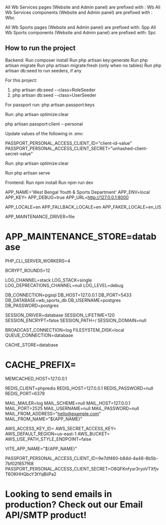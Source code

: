 All Wb Services pages (Website and Admin panel) are prefixed with : Wb
All Wb Services components (Website and Admin panel) are prefixed with : Wbc

All Wb Sports pages (Website and Admin panel) are prefixed with: Spp
All Wb Sports components (Website and Admin panel) are prefixed with: Spc

## How to run the project

Backend:
Run composer install
Run php artisan key:generate
Run php artisan migrate
Run php artisan migrate:fresh (only when no tables)
Run php artisan db:seed to run seeders, if any

For this project:

1. php artisan db:seed --class=RoleSeeder
2. php artisan db:seed --class=UserSeeder

For passport run: php artisan passport:keys

Run: php artisan optimize:clear

php artisan passport:client --personal

Update values of the following in .env:

PASSPORT_PERSONAL_ACCESS_CLIENT_ID="client-id-value"
PASSPORT_PERSONAL_ACCESS_CLIENT_SECRET="unhashed-client-secret-value"

Run: php artisan optimize:clear

Run php artisan serve

Frontend:
Run npm install
Run npm run dev

<!-- .env file contents start --------------------- -->

APP_NAME='West Bengal Youth & Sports Department'
APP_ENV=local
APP_KEY=
APP_DEBUG=true
APP_URL=http://127.0.0.1:8000

APP_LOCALE=en
APP_FALLBACK_LOCALE=en
APP_FAKER_LOCALE=en_US

APP_MAINTENANCE_DRIVER=file

# APP_MAINTENANCE_STORE=database

PHP_CLI_SERVER_WORKERS=4

BCRYPT_ROUNDS=12

LOG_CHANNEL=stack
LOG_STACK=single
LOG_DEPRECATIONS_CHANNEL=null
LOG_LEVEL=debug

DB_CONNECTION=pgsql
DB_HOST=127.0.0.1
DB_PORT=5433
DB_DATABASE=wb_sports_db
DB_USERNAME=postgres
DB_PASSWORD=postgres

SESSION_DRIVER=database
SESSION_LIFETIME=120
SESSION_ENCRYPT=false
SESSION_PATH=/
SESSION_DOMAIN=null

BROADCAST_CONNECTION=log
FILESYSTEM_DISK=local
QUEUE_CONNECTION=database

CACHE_STORE=database

# CACHE_PREFIX=

MEMCACHED_HOST=127.0.0.1

REDIS_CLIENT=phpredis
REDIS_HOST=127.0.0.1
REDIS_PASSWORD=null
REDIS_PORT=6379

MAIL_MAILER=log
MAIL_SCHEME=null
MAIL_HOST=127.0.0.1
MAIL_PORT=2525
MAIL_USERNAME=null
MAIL_PASSWORD=null
MAIL_FROM_ADDRESS="hello@example.com"
MAIL_FROM_NAME="${APP_NAME}"

AWS_ACCESS_KEY_ID=
AWS_SECRET_ACCESS_KEY=
AWS_DEFAULT_REGION=us-east-1
AWS_BUCKET=
AWS_USE_PATH_STYLE_ENDPOINT=false

VITE_APP_NAME="${APP_NAME}"

PASSPORT_PERSONAL_ACCESS_CLIENT_ID=9e7df460-b84d-4a48-8b5b-7bf02f857f68
PASSPORT_PERSONAL_ACCESS_CLIENT_SECRET=O8QFKnfysr3ryoVTXfjvT6OKHHQbcY3tYqBiiPa2

# Looking to send emails in production? Check out our Email API/SMTP product!

<!-- .env file contents end --------------------- -->
